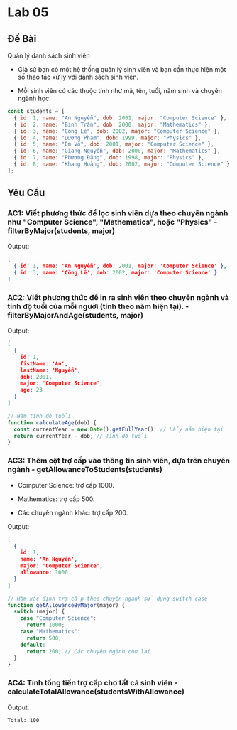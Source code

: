 # Lab 05

## Đề Bài

Quản lý danh sách sinh viên

- Giả sử bạn có một hệ thống quản lý sinh viên và bạn cần thực hiện một số thao tác xử lý với danh sách sinh viên.

- Mỗi sinh viên có các thuộc tính như mã, tên, tuổi, năm sinh và chuyên ngành học.

```javascript
const students = [
  { id: 1, name: "An Nguyễn", dob: 2001, major: "Computer Science" },
  { id: 2, name: "Binh Trần", dob: 2000, major: "Mathematics" },
  { id: 3, name: "Công Lê", dob: 2002, major: "Computer Science" },
  { id: 4, name: "Dương Phạm", dob: 1999, major: "Physics" },
  { id: 5, name: "Em Võ", dob: 2001, major: "Computer Science" },
  { id: 6, name: "Giang Nguyễn", dob: 2000, major: "Mathematics" },
  { id: 7, name: "Phương Đặng", dob: 1998, major: "Physics" },
  { id: 8, name: "Khang Hoàng", dob: 2002, major: "Computer Science" }
];
```

## Yêu Cầu

### AC1: Viết phương thức để lọc sinh viên dựa theo chuyên ngành như "Computer Science", "Mathematics", hoặc "Physics" - filterByMajor(students, major)

Output:

```json
[
  { id: 1, name: 'An Nguyễn', dob: 2001, major: 'Computer Science' },
  { id: 3, name: 'Công Lê', dob: 2002, major: 'Computer Science' }
]
```

### AC2: Viết phương thức để in ra sinh viên theo chuyên ngành và tính độ tuổi của mỗi người (tính theo năm hiện tại). - filterByMajorAndAge(students, major)

Output:

```json
[
  {
    id: 1,
    fistName: 'An',
    lastName: 'Nguyễn',
    dob: 2001,
    major: 'Computer Science',
    age: 23
  }
]
```

```javascript
// Hàm tính độ tuổi
function calculateAge(dob) {
  const currentYear = new Date().getFullYear(); // Lấy năm hiện tại
  return currentYear - dob; // Tính độ tuổi
}
```

### AC3: Thêm cột trợ cấp vào thông tin sinh viên, dựa trên chuyên ngành - getAllowanceToStudents(students)

- Computer Science: trợ cấp 1000.

- Mathematics: trợ cấp 500.

- Các chuyên ngành khác: trợ cấp 200.

Output: 

```json
[
  {
    id: 1,
    name: 'An Nguyễn',
    major: 'Computer Science',
    allowance: 1000
  }
]
```

```javascript
// Hàm xác định trợ cấp theo chuyên ngành sử dụng switch-case
function getAllowanceByMajor(major) {
  switch (major) {
    case "Computer Science":
      return 1000;
    case "Mathematics":
      return 500;
    default:
      return 200; // Các chuyên ngành còn lại
  }
}
```

### AC4: Tính tổng tiền trợ cấp cho tất cả sinh viên - calculateTotalAllowance(studentsWithAllowance)

Output: 

```
Total: 100
```
